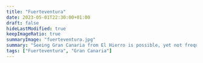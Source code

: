 ```yaml
---
title: "Fuerteventura"
date: 2023-05-01T22:30:00+01:00
draft: false
hideLastModified: true
keepImageRatio: true
summaryImage: "fuerteventura.jpg"
summary: "Seeing Gran Canaria from El Hierro is possible, yet not frequent."
tags: ["Fuerteventura", "Gran Canaria"]
---
```



 

